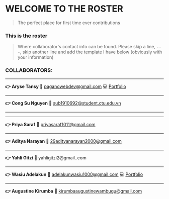 # WELCOME TO THE ROSTER

> The perfect place for first time ever contributions

### This is the roster

> Where collaborator's contact info can be found. Please skip a line, `---`, skip another line and add the template I have below (obviously with your information)

### COLLABORATORS:

---

**:point_right: Aryse Tansy**
:e-mail: paganowebdev@gmail.com
:computer: [Portfolio](https://www.pagano.dev/)

---

**:point_right: Cong Su Nguyen**
:e-mail: sub1910692@student.ctu.edu.vn

---

---

**:point_right: Priya Saraf**
:e-mail: priyasaraf1011@gmail.com

---

**:point_right: Aditya Narayan**
:e-mail: 29adityanarayan2000@gmail.com

---

**:point_right: Yahli Gitzi**
:e-mail: yahligitzi2@gmail..com

---

**:point_right: Wasiu Adelakun**
:e-mail: adelakunwasiu1000@gmail.com
:computer: [Portfolio](https://waslead.netlify.app/)

---

**:point_right: Augustine Kirumba**
:e-mail: kirumbaaugustinewambugu@gmail.com
